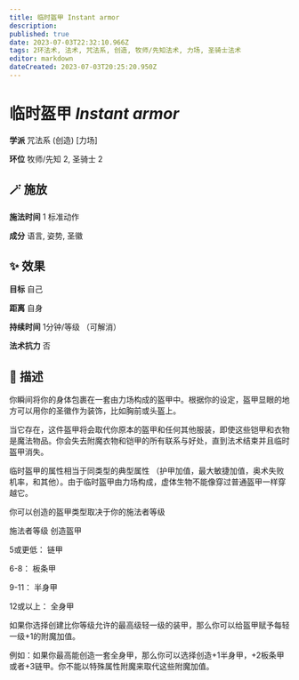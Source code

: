 ```yaml
---
title: 临时盔甲 Instant armor
description: 
published: true
date: 2023-07-03T22:32:10.966Z
tags: 2环法术, 法术, 咒法系, 创造, 牧师/先知法术, 力场, 圣骑士法术
editor: markdown
dateCreated: 2023-07-03T20:25:20.950Z
---
```


# **临时盔甲** *Instant armor*

**学派** 咒法系 (创造) \[力场\] 

**环位** 牧师/先知 2, 圣骑士 2

## 🪄 施放

**施法时间** 1 标准动作

**成分** 语言, 姿势, 圣徽

## ✨ 效果 

**目标** 自己 

**距离** 自身  

**持续时间** 1分钟/等级 （可解消） 

**法术抗力** 否

## 📖 描述

你瞬间将你的身体包裹在一套由力场构成的盔甲中。根据你的设定，盔甲显眼的地方可以用你的圣徽作为装饰，比如胸前或头盔上。

当它存在，这件盔甲将会取代你原本的盔甲和任何其他服装，即使这些铠甲和衣物是魔法物品。你会失去附魔衣物和铠甲的所有联系与好处，直到法术结束并且临时盔甲消失。

临时盔甲的属性相当于同类型的典型属性 （护甲加值，最大敏捷加值，奥术失败机率，和其他）。由于临时盔甲由力场构成，虚体生物不能像穿过普通盔甲一样穿越它。

你可以创造的盔甲类型取决于你的施法者等级

施法者等级 创造盔甲

5或更低：   链甲

6-8：         板条甲

9-11：       半身甲

12或以上： 全身甲

如果你选择创建比你等级允许的最高级轻一级的装甲，那么你可以给盔甲赋予每轻一级+1的附魔加值。

例如：如果你最高能创造一套全身甲，那么你可以选择创造+1半身甲，+2板条甲或者+3链甲。你不能以特殊属性附魔来取代这些附魔加值。
    